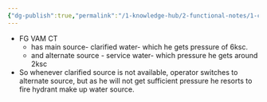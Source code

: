 ```yaml
---
{"dg-publish":true,"permalink":"/1-knowledge-hub/2-functional-notes/1-career-notes/3-tstps-kaniha-technical-notes/7-other-systems-notes/fg-vam/","noteIcon":""}
---
```


- FG VAM CT
	- has main source- clarified water- which he gets pressure of 6ksc.
	- and alternate source - service water- which pressure he gets around 2ksc
- So whenever clarified source is not available, operator switches to alternate source, but as he will not get sufficient pressure he resorts to fire hydrant make up water source.